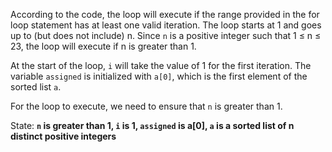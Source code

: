 According to the code, the loop will execute if the range provided in the for loop statement has at least one valid iteration. The loop starts at 1 and goes up to (but does not include) n. Since `n` is a positive integer such that 1 ≤ n ≤ 23, the loop will execute if n is greater than 1. 

At the start of the loop, `i` will take the value of 1 for the first iteration. The variable `assigned` is initialized with `a[0]`, which is the first element of the sorted list `a`.

For the loop to execute, we need to ensure that `n` is greater than 1. 

State: **`n` is greater than 1, `i` is 1, `assigned` is a[0], `a` is a sorted list of n distinct positive integers**